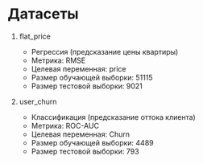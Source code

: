 
# Датасеты

1. flat_price
   - Регрессия (предсказание цены квартиры)
   - Метрика: RMSE
   - Целевая переменная: price
   - Размер обучающей выборки: 51115
   - Размер тестовой выборки: 9021

2. user_churn
   - Классификация (предсказание оттока клиента)
   - Метрика: ROC-AUC
   - Целевая переменная: Churn
   - Размер обучающей выборки: 4489
   - Размер тестовой выборки: 793
